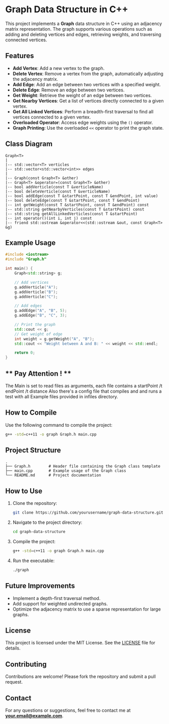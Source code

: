# Graph Data Structure in C++

This project implements a **Graph** data structure in C++ using an adjacency matrix representation. The graph supports various operations such as adding and deleting vertices and edges, retrieving weights, and traversing connected vertices.

## Features
- **Add Vertex**: Add a new vertex to the graph.
- **Delete Vertex**: Remove a vertex from the graph, automatically adjusting the adjacency matrix.
- **Add Edge**: Add an edge between two vertices with a specified weight.
- **Delete Edge**: Remove an edge between two vertices.
- **Get Weight**: Retrieve the weight of an edge between two vertices.
- **Get Nearby Vertices**: Get a list of vertices directly connected to a given vertex.
- **Get All Linked Vertices**: Perform a breadth-first traversal to find all vertices connected to a given vertex.
- **Overloaded Operator**: Access edge weights using the `()` operator.
- **Graph Printing**: Use the overloaded `<<` operator to print the graph state.

## Class Diagram
```
Graph<T>
|
|-- std::vector<T> verticles
|-- std::vector<std::vector<int>> edges
|
|-- Graph(const Graph<T> &other)
|-- Graph<T> &operator=(const Graph<T> &other)
|-- bool addVerticle(const T &verticleName)
|-- bool deleteVerticle(const T &verticleName)
|-- bool addEdge(const T &startPoint, const T &endPoint, int value)
|-- bool deleteEdge(const T &startPoint, const T &endPoint)
|-- int getWeight(const T &startPoint, const T &endPoint) const
|-- std::string getNearbyVerticles(const T &startPoint) const
|-- std::string getAllLinkedVerticles(const T &startPoint)
|-- int operator()(int i, int j) const
|-- friend std::ostream &operator<<(std::ostream &out, const Graph<T> &g)
```

## Example Usage
```cpp
#include <iostream>
#include "Graph.h"

int main() {
    Graph<std::string> g;

    // Add vertices
    g.addVerticle("A");
    g.addVerticle("B");
    g.addVerticle("C");

    // Add edges
    g.addEdge("A", "B", 5);
    g.addEdge("B", "C", 3);

    // Print the graph
    std::cout << g;
    // Get weight of edge
    int weight = g.getWeight("A", "B");
    std::cout << "Weight between A and B: " << weight << std::endl;

    return 0;
}
```
## ** Pay Attention ! **
The Main is set to read files as arguments, each file contains a startPoint /t endPoint /t distance
Also there's a config file that compiles and and runs a test with all Example files provided in infiles directory.

## How to Compile
Use the following command to compile the project:
```bash
g++ -std=c++11 -o graph Graph.h main.cpp
```

## Project Structure
```
.
├── Graph.h        # Header file containing the Graph class template
├── main.cpp       # Example usage of the Graph class
└── README.md      # Project documentation
```

## How to Use
1. Clone the repository:
   ```bash
   git clone https://github.com/yourusername/graph-data-structure.git
   ```
2. Navigate to the project directory:
   ```bash
   cd graph-data-structure
   ```
3. Compile the project:
   ```bash
   g++ -std=c++11 -o graph Graph.h main.cpp
   ```
4. Run the executable:
   ```bash
   ./graph
   ```

## Future Improvements
- Implement a depth-first traversal method.
- Add support for weighted undirected graphs.
- Optimize the adjacency matrix to use a sparse representation for large graphs.

## License
This project is licensed under the MIT License. See the [LICENSE](LICENSE) file for details.

## Contributing
Contributions are welcome! Please fork the repository and submit a pull request.

## Contact
For any questions or suggestions, feel free to contact me at **[your.email@example.com](mailto:your.email@example.com)**.

